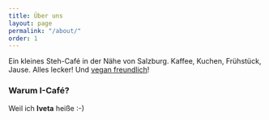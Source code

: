 ```yaml
---
title: Über uns
layout: page
permalink: "/about/"
order: 1
---
```


Ein kleines Steh-Café in der Nähe von Salzburg. Kaffee, Kuchen, Frühstück, Jause. Alles lecker! Und [vegan freundlich](/veg-friendly)!

### Warum I-Café?
Weil ich **Iveta** heiße :-)